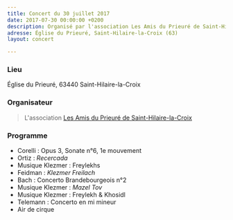 ```yaml
---
title: Concert du 30 juillet 2017
date: 2017-07-30 00:00:00 +0200
description: Organisé par l'association Les Amis du Prieuré de Saint-Hilaire-la-Croix
adresse: Église du Prieuré, Saint-Hilaire-la-Croix (63)
layout: concert

---
```

### Lieu

Église du Prieuré, 63440 Saint-Hilaire-la-Croix

### Organisateur

> L'association [Les Amis du Prieuré de Saint-Hilaire-la-Croix](https://amisprieure.wordpress.com/about/ "Les Amis du Prieuré de Saint-Hilaire-la-Croix")

### Programme

* Corelli : Opus 3, Sonate n°6, 1e mouvement
* Ortiz : _Recercada_
* Musique Klezmer : Freylekhs
* Feidman : _Klezmer Freilach_
* Bach : Concerto Brandebourgeois n°2
* Musique Klezmer : _Mazel Tov_
* Musique Klezmer : Freylekh & Khosidl
* Telemann : Concerto en mi mineur
* Air de cirque